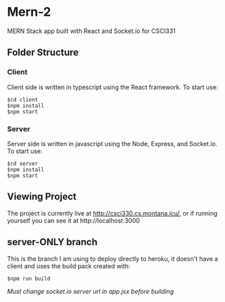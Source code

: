 # Mern-2
MERN Stack app built with React and Socket.io for CSCI331

## Folder Structure

### Client

Client side is written in typescript using the React framework. To start use:

    $cd client
    $npm install
    $npm start

### Server

Server side is written in javascript using the Node, Express, and Socket.io. To start use:

    $cd server
    $npm install
    $npm start

## Viewing Project

The project is currently live at http://csci330.cs.montana.icu/, or if running yourself you can see it at http://localhost:3000

## server-ONLY branch

This is the branch I am using to deploy directly to heroku, it doesn't have a client and uses the build pack created with:

    $npm run build
    
*Must change socket.io server url in app.jsx before building*
